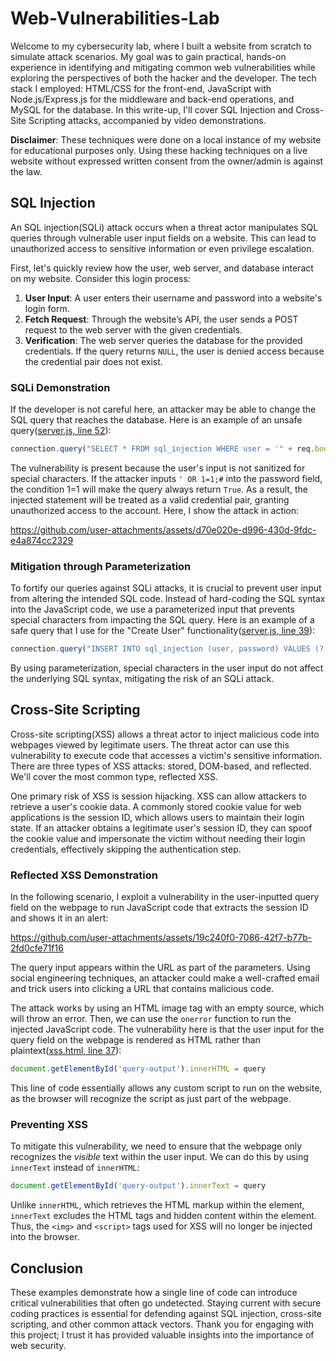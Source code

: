 # Web-Vulnerabilities-Lab
Welcome to my cybersecurity lab, where I built a website from scratch to simulate attack scenarios. My goal was to gain practical, hands-on experience in identifying and mitigating common web vulnerabilities while exploring the perspectives of both the hacker and the developer. The tech stack I employed: HTML/CSS for the front-end, JavaScript with Node.js/Express.js for the middleware and back-end operations, and MySQL for the database. In this write-up, I'll cover SQL Injection and Cross-Site Scripting attacks, accompanied by video demonstrations.

**Disclaimer**: These techniques were done on a local instance of my website for educational purposes only. Using these hacking techniques on a live website without expressed written consent from the owner/admin is against the law.

## SQL Injection
An SQL injection(SQLi) attack occurs when a threat actor manipulates SQL queries through vulnerable user input fields on a website. This can lead to unauthorized access to sensitive information or even privilege escalation.  

First, let's quickly review how the user, web server, and database interact on my website. Consider this login process:
1. **User Input**: A user enters their username and password into a website's login form.
2. **Fetch Request**: Through the website’s API, the user sends a POST request to the web server with the given credentials.
3. **Verification**: The web server queries the database for the provided credentials. If the query returns `NULL`, the user is denied access because the credential pair does not exist.  

### SQLi Demonstration

If the developer is not careful here, an attacker may be able to change the SQL query that reaches the database. Here is an example of an unsafe query([server.js, line 52](https://github.com/kevin-m-v/Web-Vulnerabilities-Lab/blob/main/server.js#L52)):
```js
connection.query("SELECT * FROM sql_injection WHERE user = '" + req.body.login_user + "' AND password = '" + req.body.login_password + "'",
```
The vulnerability is present because the user's input is not sanitized for special characters. If the attacker inputs `' OR 1=1;#` into the password field, the condition 1=1 will make the query always return `True`. As a result, the injected statement will be treated as a valid credential pair, granting unauthorized access to the account. Here, I show the attack in action:  

https://github.com/user-attachments/assets/d70e020e-d996-430d-9fdc-e4a874cc2329

### Mitigation through Parameterization

To fortify our queries against SQLi attacks, it is crucial to prevent user input from altering the intended SQL code. Instead of hard-coding the SQL syntax into the JavaScript code, we use a parameterized input that prevents special characters from impacting the SQL query. Here is an example of a safe query that I use for the "Create User" functionality([server.js, line 39](https://github.com/kevin-m-v/Web-Vulnerabilities-Lab/blob/main/server.js#L39)):

```js
connection.query("INSERT INTO sql_injection (user, password) VALUES (?,?)",
```

By using parameterization, special characters in the user input do not affect the underlying SQL syntax, mitigating the risk of an SQLi attack.

## Cross-Site Scripting
Cross-site scripting(XSS) allows a threat actor to inject malicious code into webpages viewed by legitimate users. The threat actor can use this vulnerability to execute code that accesses a victim's sensitive information. There are three types of XSS attacks: stored, DOM-based, and reflected. We'll cover the most common type, reflected XSS.  

One primary risk of XSS is session hijacking. XSS can allow attackers to retrieve a user's cookie data. A commonly stored cookie value for web applications is the session ID, which allows users to maintain their login state. If an attacker obtains a legitimate user's session ID, they can spoof the cookie value and impersonate the victim without needing their login credentials, effectively skipping the authentication step.

### Reflected XSS Demonstration

In the following scenario, I exploit a vulnerability in the user-inputted query field on the webpage to run JavaScript code that extracts the session ID and shows it in an alert:

https://github.com/user-attachments/assets/19c240f0-7086-42f7-b77b-2fd0cfe71f16

The query input appears within the URL as part of the parameters. Using social engineering techniques, an attacker could make a well-crafted email and trick users into clicking a URL that contains malicious code.  

The attack works by using an HTML image tag with an empty source, which will throw an error. Then, we can use the `onerror` function to run the injected JavaScript code. The vulnerability here is that the user input for the query field on the webpage is rendered as HTML rather than plaintext([xss.html, line 37](https://github.com/kevin-m-v/Web-Vulnerabilities-Lab/blob/main/views/xss.html#L37)):

```js
document.getElementById('query-output').innerHTML = query
```

This line of code essentially allows any custom script to run on the website, as the browser will recognize the script as just part of the webpage. 

### Preventing XSS

To mitigate this vulnerability, we need to ensure that the webpage only recognizes the *visible* text within the user input. We can do this by using `innerText` instead of `innerHTML`:

```js
document.getElementById('query-output').innerText = query
```

Unlike `innerHTML`, which retrieves the HTML markup within the element, `innerText` excludes the HTML tags and hidden content within the element. Thus, the `<img>` and `<script>` tags used for XSS will no longer be injected into the browser.  

## Conclusion
These examples demonstrate how a single line of code can introduce critical vulnerabilities that often go undetected. Staying current with secure coding practices is essential for defending against SQL injection, cross-site scripting, and other common attack vectors. Thank you for engaging with this project; I trust it has provided valuable insights into the importance of web security.
